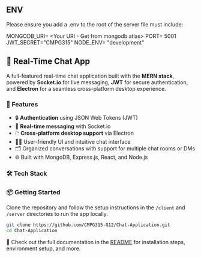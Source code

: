 ## ENV
Please ensure you add a .env to the root of the server file
must include:

MONGODB_URI= <Your URI - Get from mongodb atlas>
PORT= 5001
JWT_SECRET="CMPG315"
NODE_ENV= "development"

## 📱 Real-Time Chat App

A full-featured real-time chat application built with the **MERN stack**, powered by **Socket.io** for live messaging, **JWT** for secure authentication, and **Electron** for a seamless cross-platform desktop experience.

### 🚀 Features

- 🔒 **Authentication** using JSON Web Tokens (JWT)
- 💬 **Real-time messaging** with Socket.io
- 🗅️ **Cross-platform desktop support** via Electron
- 🧑‍🧹 User-friendly UI and intuitive chat interface
- 🗂️ Organized conversations with support for multiple chat rooms or DMs
- 🌐 Built with MongoDB, Express.js, React, and Node.js

### 🛠️ Tech Stack

&#x20;    &#x20;

### 📦 Getting Started

Clone the repository and follow the setup instructions in the `/client` and `/server` directories to run the app locally.

```bash
git clone https://github.com/CMPG315-G12/Chat-Application.git
cd Chat-Application
```

📄 Check out the full documentation in the [README](./README.md) for installation steps, environment setup, and more.

